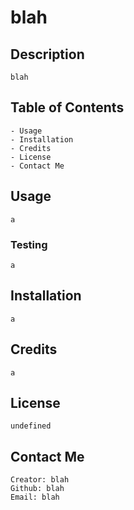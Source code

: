 # blah

## Description
    blah
## Table of Contents

    - Usage
    - Installation
    - Credits
    - License
    - Contact Me
    

## Usage 
    a
### Testing
    a
## Installation
    a
## Credits
    a
## License
    undefined
## Contact Me
    Creator: blah
    Github: blah
    Email: blah
    